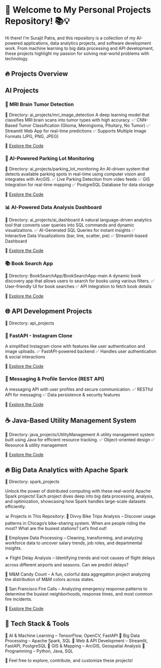 # 🚀 Welcome to My Personal Projects Repository! 📚💡

Hi there! I'm Surajit Patra, and this repository is a collection of my AI-powered applications, data analytics projects, and software development work. From machine learning to big data processing and API development, these projects highlight my passion for solving real-world problems with technology.

## 🔥 Projects Overview

## AI Projects

### 🏥 MRI Brain Tumor Detection
📍 Directory: ai_projects/mri_image_detection
A deep learning model that classifies MRI brain scans into tumor types with high accuracy.
✅ CNN-Based Tumor Classification (Glioma, Meningioma, Pituitary, No Tumor)
✅ Streamlit Web App for real-time predictions
✅ Supports Multiple Image Formats (JPG, PNG, JPEG)

🔗 [Explore the Code](https://github.com/spatra1031/personal_projects/tree/main/ai_projects/mri_image_detection)

### 🚗 AI-Powered Parking Lot Monitoring
📍 Directory: ai_projects/parking_lot_monitoring
An AI-driven system that detects available parking spots in real-time using computer vision and integrates with ArcGIS.
✅ Live Parking Detection from video feeds
✅ GIS Integration for real-time mapping
✅ PostgreSQL Database for data storage

🔗 [Explore the Code](https://github.com/spatra1031/personal_projects/tree/main/ai_projects/parking_lot_monitoring)

### 📊 AI-Powered Data Analysis Dashboard
📍 Directory: ai_projects/ai_dashboard
A natural language-driven analytics tool that converts user queries into SQL commands and dynamic visualizations.
✅ AI-Generated SQL Queries for instant insights
✅ Interactive Data Visualizations (bar, line, scatter, pie)
✅ Streamlit-based Dashboard

🔗 [Explore the Code](https://github.com/spatra1031/personal_projects/tree/main/ai_projects/dashboard)

### 📚 Book Search App
📍 Directory: BookSearchApp/BookSearchApp-main
A dynamic book discovery app that allows users to search for books using various filters.
✅ User-friendly UI for book searches
✅ API Integration to fetch book details

🔗 [Explore the Code](https://github.com/spatra1031/personal_projects/tree/main/BookSearchApp/BookSearchApp-main)

## 🌐 API Development Projects
📍 Directory: api_projects

### 📸 FastAPI - Instagram Clone
A simplified Instagram clone with features like user authentication and image uploads.
✅ FastAPI-powered backend
✅ Handles user authentication & social interactions

🔗 [Explore the Code](https://github.com/spatra1031/personal_projects/tree/main/api_projects/fast_api/instagram)

### 💬 Messaging & Profile Service (REST API)
A messaging API with user profiles and secure communication.
✅ RESTful API for messaging
✅ Data persistence & security features

🔗 [Explore the Code](https://github.com/spatra1031/personal_projects/tree/main/api_projects/rest_api/message_profile_service/surajit)

## ☕ Java-Based Utility Management System
📍 Directory: java_projects/UtilityManagement
A utility management system built using Java for efficient resource tracking.
✅ Object-oriented design
✅ Resource & utility management

🔗 [Explore the Code](https://github.com/spatra1031/personal_projects/tree/main/java_projects/UtilityManagement)

## 🔥 Big Data Analytics with Apache Spark
📍 Directory: spark_projects

Unlock the power of distributed computing with these real-world Apache Spark projects! Each project dives deep into big data processing, analysis, and optimization, showcasing how Spark handles large-scale datasets efficiently.

📊 Projects in This Repository:
🚴 Divvy Bike Trips Analysis – Discover usage patterns in Chicago’s bike-sharing system. When are people riding the most? What are the busiest stations? Let’s find out!

💼 Employee Data Processing – Cleaning, transforming, and analyzing workforce data to uncover salary trends, job roles, and departmental insights.

✈️ Flight Delay Analysis – Identifying trends and root causes of flight delays across different airports and seasons. Can we predict delays?

🍬 M&M Candy Count – A fun, colorful data aggregation project analyzing the distribution of M&M colors across states.

🚒 San Francisco Fire Calls – Analyzing emergency response patterns to determine the busiest neighborhoods, response times, and most common fire incidents.

🔗 [Explore the Code](https://github.com/spatra1031/personal_projects/tree/main/spark_projects)

## 📌 Tech Stack & Tools
🔹 AI & Machine Learning – TensorFlow, OpenCV, FastAPI
🔹 Big Data Processing – Apache Spark, SQL
🔹 Web & API Development – Streamlit, FastAPI, PostgreSQL
🔹 GIS & Mapping – ArcGIS, Geospatial Analysis
🔹 Programming – Python, Java, SQL

🚀 Feel free to explore, contribute, and customize these projects!